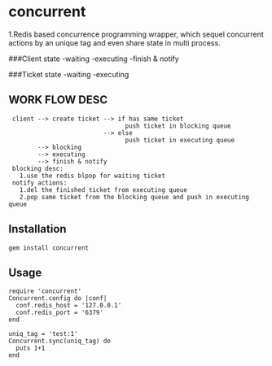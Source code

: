 concurrent
==========

1.Redis based concurrence programming wrapper,
    which sequel concurrent actions by an unique tag and even share state in multi process.

###Client state
 -waiting
 -executing
 -finish & notify


###Ticket state
 -waiting
 -executing

WORK FLOW DESC
----------
```
 client --> create ticket --> if has same ticket
                                push ticket in blocking queue
                          --> else
                                push ticket in executing queue
        --> blocking
        --> executing
        --> finish & notify
 blocking desc:
   1.use the redis blpop for waiting ticket
 notify actions:
   1.del the finished ticket from executing queue
   2.pop same ticket from the blocking queue and push in executing queue
```
Installation
-----------
  ```
  gem install concurrent
  ```
Usage
-----
  ```
  require 'concurrent'
  Concurrent.config do |conf|
    conf.redis_host = '127.0.0.1'
    conf.redis_port = '6379'
  end

  uniq_tag = 'test:1'
  Concurrent.sync(uniq_tag) do
    puts 1+1
  end
  ```
